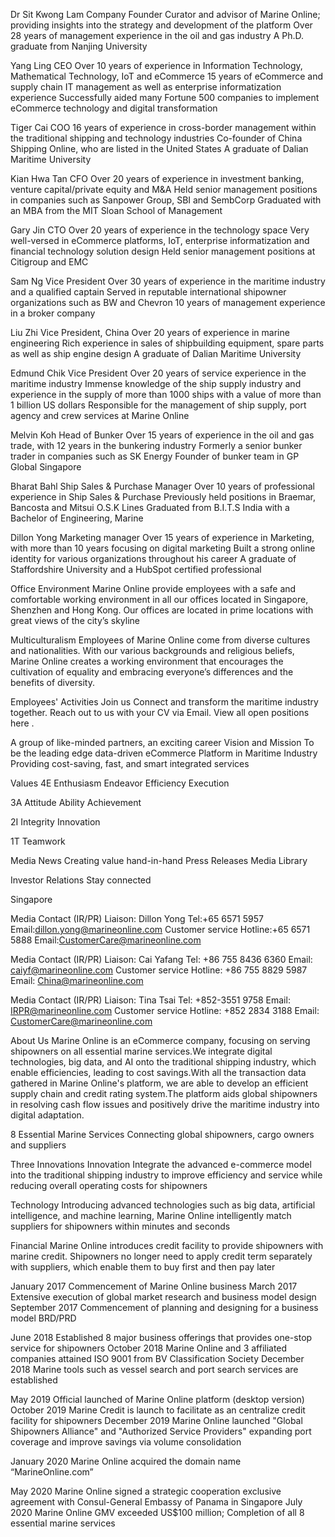 Dr Sit Kwong Lam
Company Founder
Curator and advisor of Marine Online; providing insights into the strategy and development of the platform
Over 28 years of management experience in the oil and gas industry
A Ph.D. graduate from Nanjing University

Yang Ling
CEO
Over 10 years of experience in Information Technology, Mathematical Technology, IoT and eCommerce
15 years of eCommerce and supply chain IT management as well as enterprise informatization experience
Successfully aided many Fortune 500 companies to implement eCommerce technology and digital transformation

Tiger Cai
COO
16 years of experience in cross-border management within the traditional shipping and technology industries
Co-founder of China Shipping Online, who are listed in the United States
A graduate of Dalian Maritime University

Kian Hwa Tan
CFO
Over 20 years of experience in investment banking, venture capital/private equity and M&A
Held senior management positions in companies such as Sanpower Group, SBI and SembCorp
Graduated with an MBA from the MIT Sloan School of Management

Gary Jin
CTO
Over 20 years of experience in the technology space
Very well-versed in eCommerce platforms, IoT, enterprise informatization and financial technology solution design
Held senior management positions at Citigroup and EMC

Sam Ng
Vice President
Over 30 years of experience in the maritime industry and a qualified captain
Served in reputable international shipowner organizations such as BW and Chevron
10 years of management experience in a broker company

Liu Zhi
Vice President, China
Over 20 years of experience in marine engineering
Rich experience in sales of shipbuilding equipment, spare parts as well as ship engine design
A graduate of Dalian Maritime University

Edmund Chik
Vice President
Over 20 years of service experience in the maritime industry
Immense knowledge of the ship supply industry and experience in the supply of more than 1000 ships with a value of more than 1 billion US dollars
Responsible for the management of ship supply, port agency and crew services at Marine Online

Melvin Koh
Head of Bunker
Over 15 years of experience in the oil and gas trade, with 12 years in the bunkering industry
Formerly a senior bunker trader in companies such as SK Energy
Founder of bunker team in GP Global Singapore

Bharat Bahl
Ship Sales & Purchase Manager
Over 10 years of professional experience in Ship Sales & Purchase
Previously held positions in Braemar, Bancosta and Mitsui O.S.K Lines
Graduated from B.I.T.S India with a Bachelor of Engineering, Marine

Dillon Yong
Marketing manager
Over 15 years of experience in Marketing, with more than 10 years focusing on digital marketing
Built a strong online identity for various organizations throughout his career
A graduate of Staffordshire University and a HubSpot certified professional

Office Environment
Marine Online provide employees with a safe and comfortable working environment in all our offices located in Singapore, Shenzhen and Hong Kong. Our offices are located in prime locations with great views of the city’s skyline

Multiculturalism
Employees of Marine Online come from diverse cultures and nationalities. With our various backgrounds and religious beliefs, Marine Online creates a working environment that encourages the cultivation of equality and embracing everyone’s differences and the benefits of diversity.

Employees' Activities
Join us
Connect and transform the maritime industry together.
Reach out to us with your CV via Email.
View all open positions here .

A group of like-minded partners, an exciting career
Vision and Mission
To be the leading edge data-driven eCommerce Platform in Maritime Industry Providing cost-saving, fast, and smart integrated services

Values
4E
Enthusiasm
Endeavor
Efficiency
Execution

3A
Attitude
Ability
Achievement

2I
Integrity
Innovation

1T
Teamwork

Media News
Creating value hand-in-hand
Press Releases
Media Library

Investor Relations
Stay connected

Singapore

Media Contact (IR/PR)
Liaison: Dillon Yong
Tel:+65 6571 5957
Email:dillon.yong@marineonline.com
Customer service
Hotline:+65 6571 5888
Email:CustomerCare@marineonline.com

Media Contact (IR/PR)
Liaison: Cai Yafang
Tel: +86 755 8436 6360
Email: caiyf@marineonline.com
Customer service
Hotline: +86 755 8829 5987
Email: China@marineonline.com

Media Contact (IR/PR)
Liaison: Tina Tsai
Tel: +852-3551 9758
Email: IRPR@marineonline.com
Customer service
Hotline: +852 2834 3188
Email: CustomerCare@marineonline.com





About Us
Marine Online is an eCommerce company, focusing on serving shipowners on all essential marine services.We integrate digital technologies, big data, and AI onto the traditional shipping industry, which enable efficiencies, leading to cost savings.With all the transaction data gathered in Marine Online's platform, we are able to develop an efficient supply chain and credit rating system.The platform aids global shipowners in resolving cash flow issues and positively drive the maritime industry into digital adaptation.

8 Essential Marine Services
Connecting global shipowners, cargo owners and suppliers

Three Innovations
Innovation
Integrate the advanced e-commerce model into the traditional shipping industry to improve efficiency and service while reducing overall operating costs for shipowners

Technology
Introducing advanced technologies such as big data, artificial intelligence, and machine learning, Marine Online intelligently match suppliers for shipowners within minutes and seconds

Financial
Marine Online introduces credit facility to provide shipowners with marine credit. Shipowners no longer need to apply credit term separately with suppliers, which enable them to buy first and then pay later

January 2017
Commencement of Marine Online business
March 2017
Extensive execution of global market research and business model design
September 2017
Commencement of planning and designing for a business model BRD/PRD

June 2018
Established 8 major business offerings that provides one-stop service for shipowners
October 2018
Marine Online and 3 affiliated companies attained ISO 9001 from BV Classification Society
December 2018
Marine tools such as vessel search and port search services are established

May 2019
Official launched of Marine Online platform (desktop version)
October 2019
Marine Credit is launch to facilitate as an centralize credit facility for shipowners
December 2019
Marine Online launched "Global Shipowners Alliance" and "Authorized Service Providers" expanding port coverage and improve savings via volume consolidation

January 2020
Marine Online acquired the domain name
“MarineOnline.com”

May 2020
Marine Online signed a strategic cooperation exclusive agreement with Consul-General Embassy of Panama in Singapore
July 2020
Marine Online GMV exceeded US$100 million; Completion of all 8 essential marine services